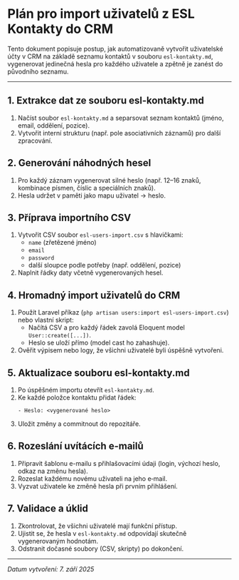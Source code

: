 # Plán pro import uživatelů z ESL Kontakty do CRM

Tento dokument popisuje postup, jak automatizovaně vytvořit uživatelské účty v CRM na základě seznamu kontaktů v souboru `esl-kontakty.md`, vygenerovat jedinečná hesla pro každého uživatele a zpětně je zanést do původního seznamu.

---

## 1. Extrakce dat ze souboru esl-kontakty.md
1. Načíst soubor `esl-kontakty.md` a separsovat seznam kontaktů (jméno, email, oddělení, pozice).
2. Vytvořit interní strukturu (např. pole asociativních záznamů) pro další zpracování.

## 2. Generování náhodných hesel
1. Pro každý záznam vygenerovat silné heslo (např. 12–16 znaků, kombinace písmen, číslic a speciálních znaků).
2. Hesla udržet v paměti jako mapu uživatel → heslo.

## 3. Příprava importního CSV
1. Vytvořit CSV soubor `esl-users-import.csv` s hlavičkami:
   - `name` (zřetězené jméno)
   - `email`
   - `password`
   - další sloupce podle potřeby (např. oddělení, pozice)
2. Naplnit řádky daty včetně vygenerovaných hesel.

## 4. Hromadný import uživatelů do CRM
1. Použít Laravel příkaz (`php artisan users:import esl-users-import.csv`) nebo vlastní skript:
   - Načítá CSV a pro každý řádek zavolá Eloquent model `User::create([...])`.
   - Heslo se uloží přímo (model cast ho zahashuje).
2. Ověřit výpisem nebo logy, že všichni uživatelé byli úspěšně vytvořeni.

## 5. Aktualizace souboru esl-kontakty.md
1. Po úspěšném importu otevřít `esl-kontakty.md`.
2. Ke každé položce kontaktu přidat řádek:
   ```
   - Heslo: <vygenerované heslo>
   ```
3. Uložit změny a commitnout do repozitáře.

## 6. Rozeslání uvítácích e-mailů
1. Připravit šablonu e-mailu s přihlašovacími údaji (login, výchozí heslo, odkaz na změnu hesla).
2. Rozeslat každému novému uživateli na jeho e‑mail.
3. Vyzvat uživatele ke změně hesla při prvním přihlášení.

## 7. Validace a úklid
1. Zkontrolovat, že všichni uživatelé mají funkční přístup.
2. Ujistit se, že hesla v `esl-kontakty.md` odpovídají skutečně vygenerovaným hodnotám.
3. Odstranit dočasné soubory (CSV, skripty) po dokončení.

---

*Datum vytvoření: 7. září 2025*

